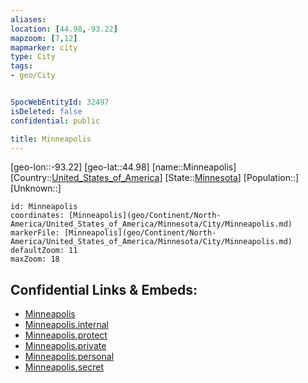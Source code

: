 ```yaml
---
aliases: 
location: [44.98,-93.22]
mapzoom: [7,12] 
mapmarker: city 
type: City
tags:
- geo/City


SpocWebEntityId: 32497
isDeleted: false
confidential: public

title: Minneapolis
---
```

[geo-lon::-93.22]
[geo-lat::44.98]
[name::Minneapolis]
[Country::[United_States_of_America](geo/Continent/North-America/United_States_of_America.md)]
[State::[Minnesota](geo/Continent/North-America/United_States_of_America/Minnesota.md)]
[Population::]
[Unknown::]


```leaflet
id: Minneapolis
coordinates: [Minneapolis](geo/Continent/North-America/United_States_of_America/Minnesota/City/Minneapolis.md)
markerFile: [Minneapolis](geo/Continent/North-America/United_States_of_America/Minnesota/City/Minneapolis.md)
defaultZoom: 11 
maxZoom: 18
```


## Confidential Links & Embeds: 
- [Minneapolis](../../../../../../../_public/geo/Continent/North-America/United_States_of_America/Minnesota/City/Minneapolis.md) 
- [Minneapolis.internal](../../../../../../../_internal/geo/Continent/North-America/United_States_of_America/Minnesota/City/Minneapolis.internal.md) 
- [Minneapolis.protect](../../../../../../../_protect/geo/Continent/North-America/United_States_of_America/Minnesota/City/Minneapolis.protect.md) 
- [Minneapolis.private](../../../../../../../_private/geo/Continent/North-America/United_States_of_America/Minnesota/City/Minneapolis.private.md) 
- [Minneapolis.personal](../../../../../../../_personal/geo/Continent/North-America/United_States_of_America/Minnesota/City/Minneapolis.personal.md) 
- [Minneapolis.secret](../../../../../../../_secret/geo/Continent/North-America/United_States_of_America/Minnesota/City/Minneapolis.secret.md) 
